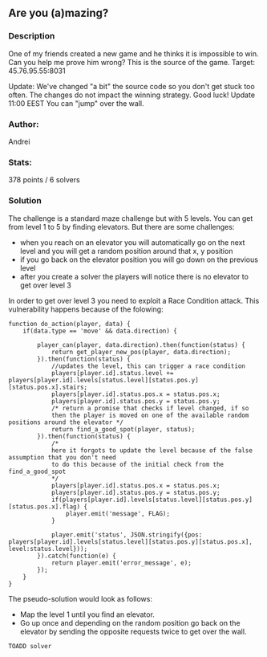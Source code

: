 ## Are you (a)mazing?

### Description
One of my friends created a new game and he thinks it is impossible to win. Can you help me prove him wrong? This is the source of the game. 
Target: 45.76.95.55:8031 

Update: We've changed "a bit" the source code so you don't get stuck too often. The changes do not impact the winning strategy. Good luck! Update 11:00 EEST You can "jump" over the wall. 

### Author: 
Andrei

### Stats: 
378 points / 6 solvers

### Solution

The challenge is a standard maze challenge but with 5 levels. You can get from level 1 to 5 by finding elevators. But there are some challenges:

- when you reach on an elevator you will automatically go on the next level and you will get a random position around that x, y position
- if you go back on the elevator position you will go down on the previous level
- after you create a solver the players will notice there is no elevator to get over level 3


In order to get over level 3 you need to exploit a Race Condition attack. This vulnerability happens because of the folowing:

```
function do_action(player, data) {
	if(data.type == 'move' && data.direction) {

		player_can(player, data.direction).then(function(status) {
			return get_player_new_pos(player, data.direction);
		}).then(function(status) {
			//updates the level, this can trigger a race condition
			players[player.id].status.level += players[player.id].levels[status.level][status.pos.y][status.pos.x].stairs; 
			players[player.id].status.pos.x = status.pos.x;
			players[player.id].status.pos.y = status.pos.y;
			/* return a promise that checks if level changed, if so 
			then the player is moved on one of the available random positions around the elevator */
			return find_a_good_spot(player, status);
		}).then(function(status) {
			/* 
			here it forgots to update the level because of the false assumption that you don't need
			to do this because of the initial check from the find_a_good_spot
			*/
			players[player.id].status.pos.x = status.pos.x;
			players[player.id].status.pos.y = status.pos.y;
			if(players[player.id].levels[status.level][status.pos.y][status.pos.x].flag) {
				player.emit('message', FLAG);	
			}

			player.emit('status', JSON.stringify({pos: players[player.id].levels[status.level][status.pos.y][status.pos.x], level:status.level}));
		}).catch(function(e) {
			return player.emit('error_message', e);
		});
	}
}
```

The pseudo-solution would look as follows:

- Map the level 1 until you find an elevator.
- Go up once and depending on the random position go back on the elevator by sending the opposite requests twice to get over the wall.

```
TOADD solver
```